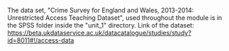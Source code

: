 The data set, "Crime Survey for England and Wales, 2013-2014: Unrestricted Access Teaching Dataset", used throughout the module is in the SPSS folder inside the "unit_1" directory.
Link of the dataset:
https://beta.ukdataservice.ac.uk/datacatalogue/studies/study?id=8011#!/access-data
